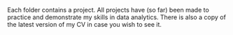 Each folder contains a project. All projects have (so far) been made to practice and demonstrate my skills in data analytics. There is also a copy of the latest version of my CV in case you wish to see it.
